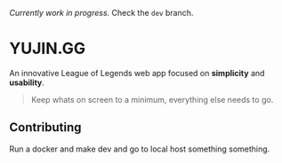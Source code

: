 *Currently work in progress.*
Check the `dev` branch.

# YUJIN.GG

An innovative League of Legends web app focused on **simplicity** and **usability**.

> Keep whats on screen to a minimum, everything else needs to go.

## Contributing

Run a docker and make dev and go to local host something something.
